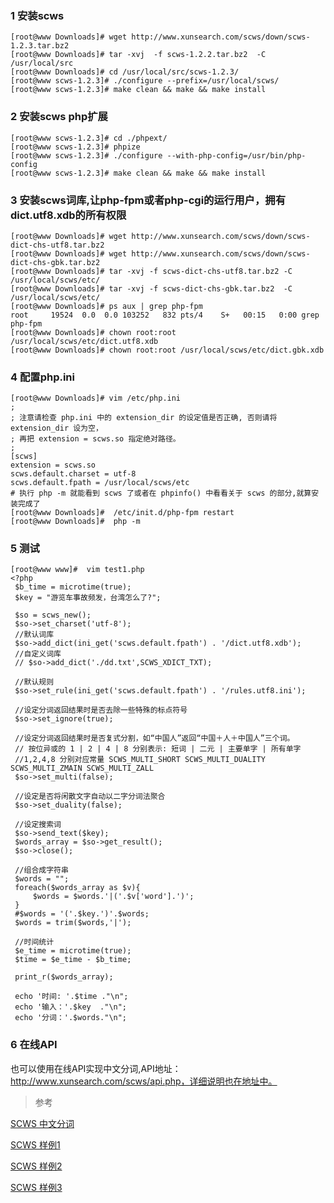 
### 1 安装scws
```
[root@www Downloads]# wget http://www.xunsearch.com/scws/down/scws-1.2.3.tar.bz2
[root@www Downloads]# tar -xvj  -f scws-1.2.2.tar.bz2  -C /usr/local/src
[root@www Downloads]# cd /usr/local/src/scws-1.2.3/ 
[root@www scws-1.2.3]# ./configure --prefix=/usr/local/scws/ 
[root@www scws-1.2.3]# make clean && make && make install 
```

### 2 安装scws php扩展
```
[root@www scws-1.2.3]# cd ./phpext/
[root@www scws-1.2.3]# phpize 
[root@www scws-1.2.3]# ./configure --with-php-config=/usr/bin/php-config  
[root@www scws-1.2.3]# make clean && make && make install 
```

### 3 安装scws词库,让php-fpm或者php-cgi的运行用户，拥有dict.utf8.xdb的所有权限
```
[root@www Downloads]# wget http://www.xunsearch.com/scws/down/scws-dict-chs-utf8.tar.bz2
[root@www Downloads]# wget http://www.xunsearch.com/scws/down/scws-dict-chs-gbk.tar.bz2
[root@www Downloads]# tar -xvj -f scws-dict-chs-utf8.tar.bz2 -C /usr/local/scws/etc/
[root@www Downloads]# tar -xvj -f scws-dict-chs-gbk.tar.bz2  -C /usr/local/scws/etc/ 
[root@www Downloads]# ps aux | grep php-fpm
root     19524  0.0  0.0 103252   832 pts/4    S+   00:15   0:00 grep php-fpm    
[root@www Downloads]# chown root:root /usr/local/scws/etc/dict.utf8.xdb
[root@www Downloads]# chown root:root /usr/local/scws/etc/dict.gbk.xdb
```

### 4 配置php.ini

```
[root@www Downloads]# vim /etc/php.ini 
;
; 注意请检查 php.ini 中的 extension_dir 的设定值是否正确, 否则请将 extension_dir 设为空，
; 再把 extension = scws.so 指定绝对路径。
;
[scws]  
extension = scws.so  
scws.default.charset = utf-8  
scws.default.fpath = /usr/local/scws/etc  
# 执行 php -m 就能看到 scws 了或者在 phpinfo() 中看看关于 scws 的部分,就算安装完成了
[root@www Downloads]#  /etc/init.d/php-fpm restart 
[root@www Downloads]#  php -m
```

### 5  测试

```
[root@www www]#  vim test1.php
<?php
 $b_time = microtime(true);  
 $key = "游览车事故频发，台湾怎么了?";  
 
 $so = scws_new();  
 $so->set_charset('utf-8');  
 //默认词库  
 $so->add_dict(ini_get('scws.default.fpath') . '/dict.utf8.xdb');  
 //自定义词库  
 // $so->add_dict('./dd.txt',SCWS_XDICT_TXT);  
 
 //默认规则  
 $so->set_rule(ini_get('scws.default.fpath') . '/rules.utf8.ini');  
  
 //设定分词返回结果时是否去除一些特殊的标点符号  
 $so->set_ignore(true);  
  
 //设定分词返回结果时是否复式分割，如“中国人”返回“中国＋人＋中国人”三个词。  
 // 按位异或的 1 | 2 | 4 | 8 分别表示: 短词 | 二元 | 主要单字 | 所有单字  
 //1,2,4,8 分别对应常量 SCWS_MULTI_SHORT SCWS_MULTI_DUALITY SCWS_MULTI_ZMAIN SCWS_MULTI_ZALL  
 $so->set_multi(false);  
  
 //设定是否将闲散文字自动以二字分词法聚合  
 $so->set_duality(false);  
  
 //设定搜索词  
 $so->send_text($key);  
 $words_array = $so->get_result(); 
 $so->close();  
 
 //组合成字符串
 $words = "";  
 foreach($words_array as $v){  
     $words = $words.'|('.$v['word'].')';  
 }  
 #$words = '('.$key.')'.$words;  
 $words = trim($words,'|');  
 
 //时间统计
 $e_time = microtime(true);  
 $time = $e_time - $b_time;  
 
 print_r($words_array); 
 
 echo '时间: '.$time ."\n";
 echo '输入：'.$key  ."\n";  
 echo '分词：'.$words."\n";
```

### 6 在线API

也可以使用在线API实现中文分词,API地址：http://www.xunsearch.com/scws/api.php，详细说明也在地址中。

> 参考

[SCWS 中文分词](www.xunsearch.com/scws/docs.php#phpscws)

[SCWS 样例1](https://github.com/xingchuan/scripts/blob/master/scws/test1.php)

[SCWS 样例2](https://github.com/xingchuan/scripts/blob/master/scws/scws.php)

[SCWS 样例3](https://github.com/xingchuan/scripts/blob/master/scws/scws_test.php)

